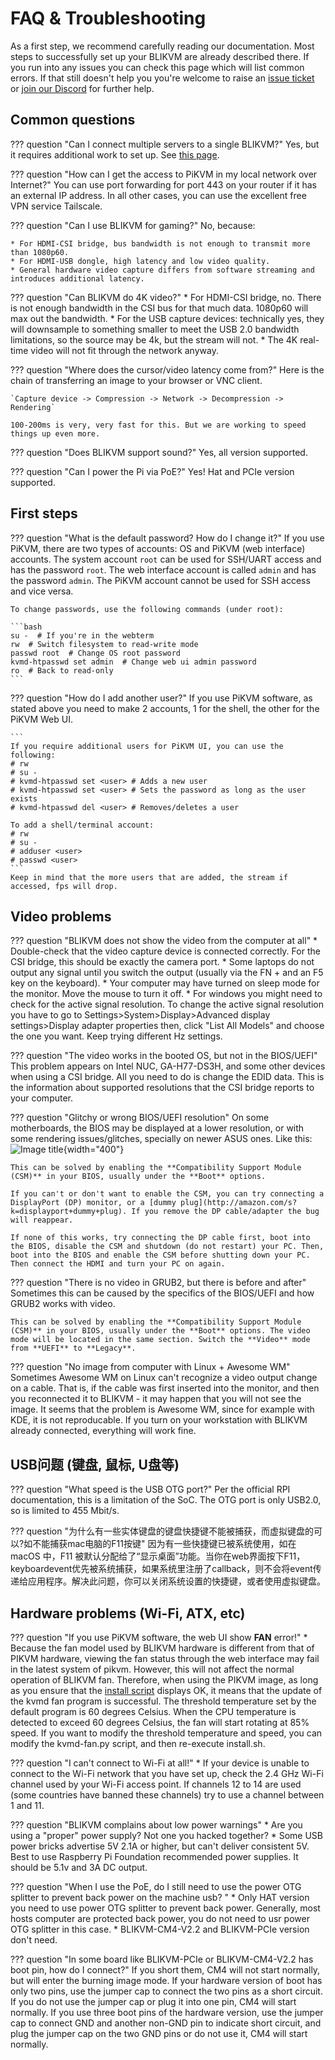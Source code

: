 # FAQ & Troubleshooting

As a first step, we recommend carefully reading our documentation. Most steps to successfully set up your BLIKVM are already described there. If you run into any issues you can check this page which will list common errors. If that still doesn't help you you're welcome to raise an [issue ticket](https://github.com/ThomasVon2021/blikvm/issues) or [join our Discord](https://discord.gg/9Y374gUF6C) for further help.

## Common questions

??? question "Can I connect multiple servers to a single BLIKVM?"
    Yes, but it requires additional work to set up. See [this page](switch-guide.md).


??? question "How can I get the access to PiKVM in my local network over Internet?"
    You can use port forwarding for port 443 on your router if it has an external IP address. In all other cases, you can use the excellent free VPN service Tailscale.


??? question "Can I use BLIKVM for gaming?"
    No, because:

    * For HDMI-CSI bridge, bus bandwidth is not enough to transmit more than 1080p60.
    * For HDMI-USB dongle, high latency and low video quality.
    * General hardware video capture differs from software streaming and introduces additional latency.
    


??? question "Can BLIKVM do 4K video?"
    * For HDMI-CSI bridge, no. There is not enough bandwidth in the CSI bus for that much data. 1080p60 will max out the bandwidth.
    * For the USB capture devices: technically yes, they will downsample to something smaller to meet the USB 2.0 bandwidth limitations, so the source may be 4k, but the stream will not.
    * The 4K real-time video will not fit through the network anyway.


??? question "Where does the cursor/video latency come from?"
    Here is the chain of transferring an image to your browser or VNC client.

    `Capture device -> Compression -> Network -> Decompression -> Rendering`

    100-200ms is very, very fast for this. But we are working to speed things up even more.


??? question "Does BLIKVM support sound?"
    Yes, all version supported.


??? question "Can I power the Pi via PoE?"
    Yes! Hat and PCIe version supported.


## First steps


??? question "What is the default password? How do I change it?"
    If you use PiKVM, there are two types of accounts: OS and PiKVM (web interface) accounts. The system account `root` can be used for SSH/UART access and has the password `root`. The web interface account is called `admin` and has the password `admin`. The PiKVM account cannot be used for SSH access and vice versa.

    To change passwords, use the following commands (under root):

    ```bash
    su -  # If you're in the webterm
    rw  # Switch filesystem to read-write mode
    passwd root  # Change OS root password
    kvmd-htpasswd set admin  # Change web ui admin password
    ro  # Back to read-only
    ```

??? question "How do I add another user?"
    If you use PiKVM software, as stated above you need to make 2 accounts, 1 for the shell, the other for the PiKVM Web UI.
    
    ```
    If you require additional users for PiKVM UI, you can use the following:
    # rw
    # su -
    # kvmd-htpasswd set <user> # Adds a new user
    # kvmd-htpasswd set <user> # Sets the password as long as the user exists
    # kvmd-htpasswd del <user> # Removes/deletes a user
    
    To add a shell/terminal account:
    # rw
    # su -
    # adduser <user>
    # passwd <user>
    ```
    Keep in mind that the more users that are added, the stream if accessed, fps will drop.

   
## Video problems

??? question "BLIKVM does not show the video from the computer at all"
    * Double-check that the video capture device is connected correctly. For the CSI bridge, this should be exactly the camera port.
    * Some laptops do not output any signal until you switch the output (usually via the FN + and an F5 key on the keyboard).
    * Your computer may have turned on sleep mode for the monitor. Move the mouse to turn it off.
    * For windows you might need to check for the active signal resolution. To change the active signal resolution you have to go to Settings>System>Display>Advanced display settings>Display adapter properties then, click "List All Models" and choose the one you want. Keep trying different Hz settings.


??? question "The video works in the booted OS, but not in the BIOS/UEFI"
    This problem appears on Intel NUC, GA-H77-DS3H, and some other devices when using a CSI bridge. All you need to do is change the EDID data. This is the information about supported resolutions that the CSI bridge reports to your computer.


??? question "Glitchy or wrong BIOS/UEFI resolution"
    On some motherboards, the BIOS may be displayed at a lower resolution, or with some rendering issues/glitches, specially on newer ASUS ones. Like this:  
    ![Image title](assets/images/faq/bios_glitch.png){width="400"}    

    This can be solved by enabling the **Compatibility Support Module (CSM)** in your BIOS, usually under the **Boot** options.

    If you can't or don't want to enable the CSM, you can try connecting a DisplayPort (DP) monitor, or a [dummy plug](http://amazon.com/s?k=displayport+dummy+plug). If you remove the DP cable/adapter the bug will reappear.

    If none of this works, try connecting the DP cable first, boot into the BIOS, disable the CSM and shutdown (do not restart) your PC. Then, boot into the BIOS and enable the CSM before shutting down your PC. Then connect the HDMI and turn your PC on again.


??? question "There is no video in GRUB2, but there is before and after"
    Sometimes this can be caused by the specifics of the BIOS/UEFI and how GRUB2 works with video.

    This can be solved by enabling the **Compatibility Support Module (CSM)** in your BIOS, usually under the **Boot** options. The video mode will be located in the same section. Switch the **Video** mode from **UEFI** to **Legacy**.


??? question "No image from computer with Linux + Awesome WM"
    Sometimes Awesome WM on Linux can't recognize a video output change on a cable. That is, if the cable was first inserted into the monitor, and then you reconnected it to BLIKVM - it may happen that you will not see the image. It seems that the problem is Awesome WM, since for example with KDE, it is not reproducable. If you turn on your workstation with BLIKVM already connected, everything will work fine.

    

## USB问题 (键盘, 鼠标, U盘等)

??? question "What speed is the USB OTG port?"
    Per the official RPI documentation, this is a limitation of the SoC.  The OTG port is only USB2.0, so is limited to 455 Mbit/s.

??? question "为什么有一些实体键盘的键盘快捷键不能被捕获，而虚拟键盘的可以?如不能捕获mac电脑的F11按键"
    因为有一些快捷键已被系统使用，如在 macOS 中，F11 被默认分配给了“显示桌面”功能。当你在web界面按下F11，keyboardevent优先被系统捕获，如果系统里注册了callback，则不会将event传递给应用程序。解决此问题，你可以关闭系统设置的快捷键，或者使用虚拟键盘。
    

## Hardware problems (Wi-Fi, ATX, etc)

??? question "If you use PiKVM software, the web UI show **FAN** error!"
    * Because the fan model used by BLIKVM hardware is different from that of PIKVM hardware, viewing the fan status through the web interface may fail in the latest system of pikvm. However, this will not affect the normal operation of BLIKVM fan. Therefore, when using the PIKVM image, as long as you ensure that the [install script](https://github.com/ThomasVon2021/blikvm/tree/master/package/kvmd-fan) displays OK, it means that the update of the kvmd fan program is successful. The threshold temperature set by the default program is 60 degrees Celsius. When the CPU temperature is detected to exceed 60 degrees Celsius, the fan will start rotating at 85% speed. If you want to modify the threshold temperature and speed, you can modify the kvmd-fan.py script, and then re-execute install.sh.

??? question "I can't connect to Wi-Fi at all!"
    * If your device is unable to connect to the Wi-Fi network that you have set up, check the 2.4 GHz Wi-Fi channel used by your Wi-Fi access point. 
      If channels 12 to 14 are used (some countries have banned these channels) try to use a channel between 1 and 11.

??? question "BLIKVM complains about low power warnings"
    * Are you using a "proper" power supply? Not one you hacked together?
    * Some USB power bricks advertise 5V 2.1A or higher, but can't deliver consistent 5V.  Best to use Raspberry Pi Foundation recommended power supplies. It should be 5.1v and 3A DC output.

??? question "When I use the PoE, do I still need to use the power OTG splitter to prevent back power on the machine usb? "
    * Only HAT version you need to use power OTG splitter to prevent back power. Generally, most hosts computer are protected back power, you do not need to usr power OTG splitter in this case.
    * BLIKVM-CM4-V2.2 and BLIKVM-PCIe version don't need.

??? question "In some board like BLIKVM-PCIe or BLIKVM-CM4-V2.2 has boot pin, how do I connect?"
    If you short them, CM4 will not start normally, but will enter the burning image mode. If your hardware version of boot has only two pins, use the jumper cap to connect the two pins as a short circuit. If you do not use the jumper cap or plug it into one pin, CM4 will start normally. If you use three boot pins of the hardware version, use the jumper cap to connect GND and another non-GND pin to indicate short circuit, and plug the jumper cap on the two GND pins or do not use it, CM4 will start normally.